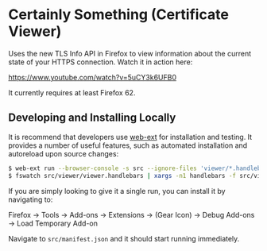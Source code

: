 Certainly Something (Certificate Viewer)
========================================

Uses the new TLS Info API in Firefox to view information about the current state of your HTTPS connection. Watch it in action here:

https://www.youtube.com/watch?v=5uCY3k6UFB0

It currently requires at least Firefox 62.

## Developing and Installing Locally

It is recommend that developers use [web-ext](https://github.com/mozilla/web-ext) for installation and testing.  It provides a number of useful features, such as automated installation and autoreload upon source changes:

```bash
$ web-ext run --browser-console -s src --ignore-files 'viewer/*.handlebars' --ignore-files 'scripts/*'
$ fswatch src/viewer/viewer.handlebars | xargs -n1 handlebars -f src/viewer/js/viewer.handlebars.js
```

If you are simply looking to give it a single run, you can install it by navigating to:

Firefox -> Tools -> Add-ons -> Extensions -> (Gear Icon) -> Debug Add-ons -> Load Temporary Add-on

Navigate to `src/manifest.json` and it should start running immediately.

